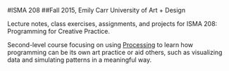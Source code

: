 #ISMA 208
##Fall 2015, Emily Carr University of Art + Design

Lecture notes, class exercises, assignments, and projects for ISMA 208: Programming for Creative Practice.

Second-level course focusing on using [Processing](http://processing.org) to learn how programming can be its own art practice or aid others, such as visualizing data and simulating patterns in a meaningful way.
